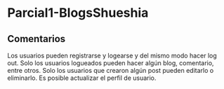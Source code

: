 # Parcial1-BlogsShueshia
## Comentarios
Los usuarios pueden registrarse y logearse y del mismo modo hacer log out.
Solo los usuarios logueados pueden hacer algún blog, comentario, entre otros. 
Solo los usuarios que crearon algún post pueden editarlo o eliminarlo.
Es posible actualizar el perfil de usuario.
